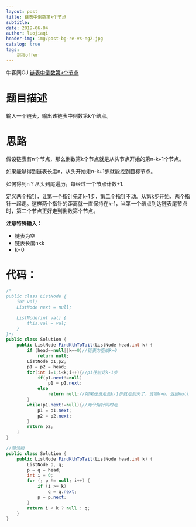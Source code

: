 ```yaml
---
layout: post                          
title: 链表中倒数第k个节点                              
subtitle:                             
date: 2019-06-04                      
author: luojiaqi                      
header-img: img/post-bg-re-vs-ng2.jpg 
catalog: true                         
tags:                                 
    剑指offer
---
```


牛客网OJ [链表中倒数第k个节点](![1559652094983](<https://www.nowcoder.com/practice/529d3ae5a407492994ad2a246518148a?tpId=13&tqId=11167&tPage=1&rp=1&ru=/ta/coding-interviews&qru=/ta/coding-interviews/question-ranking>))

# 题目描述

输入一个链表，输出该链表中倒数第k个结点。



# 思路

假设链表有n个节点，那么倒数第k个节点就是从头节点开始的第n-k+1个节点。

如果能够得到链表长度n，从头开始走n-k+1步就能找到目标节点。

如何得到n？从头到尾遍历，每经过一个节点计数+1.

定义两个指针，让第一个指针先走k-1步，第二个指针不动。从第k步开始，两个指针一起走。这样两个指针的距离就一直保持在k-1，当第一个结点到达链表尾节点时，第二个节点正好走到倒数第个节点。

**注意特殊输入：**

+ 链表为空
+ 链表长度n<k
+ k=0

# 代码：

```java
/*
public class ListNode {
    int val;
    ListNode next = null;

    ListNode(int val) {
        this.val = val;
    }
}*/
public class Solution {
    public ListNode FindKthToTail(ListNode head,int k) {
		if (head==null||k==0)//链表为空或k=0
            return null;
        ListNode p1,p2;
        p1 = p2 = head;
        for(int i=1;i<k;i++){//p1往前走k-1步
            if(p1.next!=null)
                p1 = p1.next;
            else
                return null;//如果还没走到k-1步就走到头了，说明k>n，返回null
        }
        while(p1.next!=null){//两个指针同时走
            p1 = p1.next;
            p2 = p2.next;
        }
        return p2;
    }
}
```

```java
//简洁版
public class Solution {
	public ListNode FindKthToTail(ListNode head,int k) {
        ListNode p, q;
        p = q = head;
        int i = 0;
        for (; p != null; i++) {
            if (i >= k)
                q = q.next;
            p = p.next;
        }
        return i < k ? null : q;
    }
}
```

